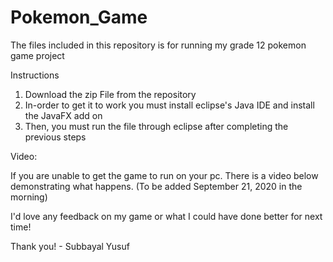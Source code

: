 # Pokemon_Game
The files included in this repository is for running my grade 12 pokemon game project

Instructions
1. Download the zip File from the repository
2. In-order to get it to work you must install eclipse's Java IDE and install the JavaFX add on
3. Then, you must run the file through eclipse after completing the previous steps

Video:

If you are unable to get the game to run on your pc. There is a video below demonstrating what happens. (To be added September 21, 2020 in the morning)

I'd love any feedback on my game or what I could have done better for next time!

Thank you! - Subbayal Yusuf
